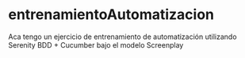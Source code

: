 # entrenamientoAutomatizacion
Aca tengo un ejercicio de entrenamiento de automatización utilizando Serenity BDD + Cucumber bajo el modelo Screenplay
